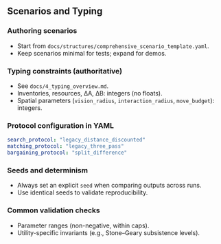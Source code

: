 ## Scenarios and Typing

### Authoring scenarios
- Start from `docs/structures/comprehensive_scenario_template.yaml`.
- Keep scenarios minimal for tests; expand for demos.

### Typing constraints (authoritative)
- See `docs/4_typing_overview.md`.
- Inventories, resources, ΔA, ΔB: integers (no floats).
- Spatial parameters (`vision_radius`, `interaction_radius`, `move_budget`): integers.

### Protocol configuration in YAML
```yaml
search_protocol: "legacy_distance_discounted"
matching_protocol: "legacy_three_pass"
bargaining_protocol: "split_difference"
```

### Seeds and determinism
- Always set an explicit `seed` when comparing outputs across runs.
- Use identical seeds to validate reproducibility.

### Common validation checks
- Parameter ranges (non-negative, within caps).
- Utility-specific invariants (e.g., Stone–Geary subsistence levels).


